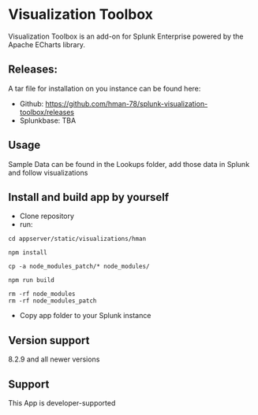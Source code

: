 # Visualization Toolbox
Visualization Toolbox is an add-on for Splunk Enterprise powered by the Apache ECharts library.



## Releases:
A tar file for installation on you instance can be found here:
* Github: https://github.com/hman-78/splunk-visualization-toolbox/releases
* Splunkbase: TBA
## Usage
Sample Data can be found in the Lookups folder, add those data in Splunk and follow visualizations


## Install and build app by yourself
* Clone repository
* run:
```
cd appserver/static/visualizations/hman

npm install

cp -a node_modules_patch/* node_modules/

npm run build

rm -rf node_modules
rm -rf node_modules_patch  
```
* Copy app folder to your Splunk instance


## Version support
8.2.9 and all newer versions


## Support
This App is developer-supported 

